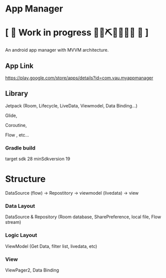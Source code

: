 # App Manager

# \[ 🚧 Work in progress 👷‍♀️⛏👷🔧️👷🔧 🚧 \] 
An android app manager with MVVM architecture. 

## App Link

https://play.google.com/store/apps/details?id=com.vau.myappmanager

## Library
Jetpack
(Room, Lifecycle, LiveData, Viewmodel, Data Binding...)

Glide,

Coroutine,

Flow , etc...

### Gradle build
target sdk 28
minSdkversion 19


# Structure
DataSource (flow) -> Repostitory -> viewmodel (livedata) -> view

### Data Layout  

DataSource & Repository (Room database, SharePreference, local file, Flow stream)
### Logic Layout 

ViewModel
(Get Data, filter list, livedata, etc)

### View 

ViewPager2, Data Binding



